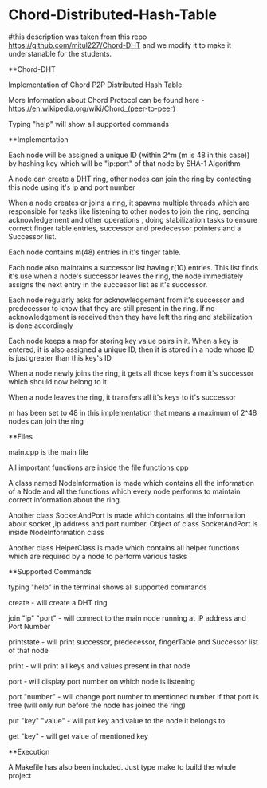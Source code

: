 # Chord-Distributed-Hash-Table
#this description was taken from this repo https://github.com/mitul227/Chord-DHT 
and we modify it to make it understanable for the students.

**Chord-DHT

Implementation of Chord P2P Distributed Hash Table

More Information about Chord Protocol can be found here - https://en.wikipedia.org/wiki/Chord_(peer-to-peer)

Typing "help" will show all supported commands


**Implementation

Each node will be assigned a unique ID (within 2^m (m is 48 in this case)) by hashing key which will be "ip:port" of that node by SHA-1 Algorithm

A node can create a DHT ring, other nodes can join the ring by contacting this node using it's ip and port number

When a node creates or joins a ring, it spawns multiple threads which are responsible for tasks like listening to other nodes to join the ring, sending acknowledgement and other operations , doing stabilization tasks to ensure correct finger table entries, successor and predecessor pointers and a Successor list.

Each node contains m(48) entries in it's finger table.

Each node also maintains a successor list having r(10) entries. This list finds it's use when a node's successor leaves the ring, the node immediately assigns the next entry in the successor list as it's successor.

Each node regularly asks for acknowledgement from it's successor and predecessor to know that they are still present in the ring. If no acknowledgement is received then they have left the ring and stabilization is done accordingly

Each node keeps a map for storing key value pairs in it. When a key is entered, it is also assigned a unique ID, then it is stored in a node whose ID is just greater than this key's ID

When a node newly joins the ring, it gets all those keys from it's successor which should now belong to it

When a node leaves the ring, it transfers all it's keys to it's successor

m has been set to 48 in this implementation that means a maximum of 2^48 nodes can join the ring

**Files

main.cpp is the main file

All important functions are inside the file functions.cpp

A class named NodeInformation is made which contains all the information of a Node and all the functions which every node performs to maintain correct information about the ring.

Another class SocketAndPort is made which contains all the information about socket ,ip address and port number. Object of class SocketAndPort is inside NodeInformation class

Another class HelperClass is made which contains all helper functions which are required by a node to perform various tasks

**Supported Commands

typing "help" in the terminal shows all supported commands

create - will create a DHT ring

join "ip" "port" - will connect to the main node running at IP address and Port Number

printstate - will print successor, predecessor, fingerTable and Successor list of that node

print - will print all keys and values present in that node

port - will display port number on which node is listening

port "number" - will change port number to mentioned number if that port is free (will only run before the node has joined the ring)

put "key" "value" - will put key and value to the node it belongs to

get "key" - will get value of mentioned key

**Execution

A Makefile has also been included. Just type make to build the whole project
